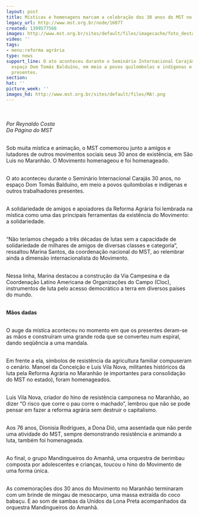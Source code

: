 ```yaml
---
layout: post
title: Místicas e homenagens marcam a celebração dos 30 anos do MST no MA
legacy_url: http://www.mst.org.br/node/16077
created: 1399577566
images: http://www.mst.org.br/sites/default/files/imagecache/foto_destaque/MA!.png
video: ''
tags:
- menu:reforma agrária
type: news
support_line: O ato aconteceu durante o Seminário Internacional Carajás 30 anos, no
  espaço Dom Tomás Balduíno, em meio a povos quilombolas e indígenas e outros trabalhadores
  presentes.
section: 
hat: ''
picture_week: ''
images_hd: http://www.mst.org.br/sites/default/files/MA!.png
---
```

<p><em><img style="margin: 10px;" src="http://www.mst.org.br/sites/default/files/MA.png" alt=""><br></em></p><p><em>Por Reynaldo Costa<br>Da Página do MST&nbsp;</em></p><p><br>Sob muita mística e animação, o MST comemorou junto a amigos e lutadores de outros movimentos sociais seus 30 anos de existência, em São Luis no Maranhão. O Movimento homenageou e foi homenageado.&nbsp;</p><p><br>O ato aconteceu durante o Seminário Internacional Carajás 30 anos, no espaço Dom Tomás Balduíno, em meio a povos quilombolas e indígenas e outros trabalhadores presentes.&nbsp;</p><p><br>A solidariedade de amigos e apoiadores da Reforma Agrária foi lembrada na mística como uma das principais ferramentas da existência do Movimento: a solidariedade.&nbsp;</p><p><br>“Não teríamos chegado a três décadas de lutas sem a capacidade de solidariedade de milhares de amigos de diversas classes e categoria”, ressaltou Marina Santos, da coordenação nacional do MST, ao relembrar ainda a dimensão internacionalista do Movimento.</p><p><br>Nessa linha, Marina destacou a construção da Via Campesina e da Coordenação Latino Americana de Organizações do Campo (Cloc), instrumentos de luta pelo acesso democrático a terra em diversos países do mundo.</p><p><br><strong>Mãos dadas</strong></p><p><br>O auge da mística aconteceu no momento em que os presentes deram-se as mãos e construíram uma grande roda que se converteu num espiral, dando seqüência a uma mandala.&nbsp;</p><p><br>Em frente a ela, símbolos de resistência da agricultura familiar compuseram o cenário. Manoel da Conceição e Luis Vila Nova, militantes históricos da luta pela Reforma Agrária no Maranhão (e importantes para consolidação do MST no estado), foram homenageados.&nbsp;</p><p><br>Luis Vila Nova, criador do hino de resistência camponesa no Maranhão, ao dizer “O risco que corre o pau corre o machado”, lembrou que não se pode pensar em fazer a reforma agrária sem destruir o capitalismo.&nbsp;</p><p><br>Aos 76 anos, Dionisia Rodrigues, a Dona Dió, uma assentada que não perde uma atividade do MST, sempre demonstrando resistência e animando a luta, também foi homenageada.</p><p><br>Ao final, o grupo Mandingueiros do Amanhã, uma orquestra de berimbau composta por adolescentes e crianças, toucou o hino do Movimento de uma forma única. &nbsp;</p><p><br>As comemorações dos 30 anos do Movimento no Maranhão terminaram com um brinde de mingau de mesocarpo, uma massa extraída do coco babaçu. E ao som de sambas da Unidos da Lona Preta acompanhados da orquestra Mandingueiros do Amanhã.&nbsp;</p>
